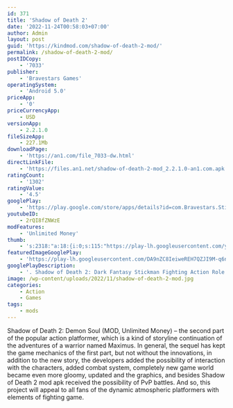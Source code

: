```yaml
---
id: 371
title: 'Shadow of Death 2'
date: '2022-11-24T00:58:03+07:00'
author: Admin
layout: post
guid: 'https://kindmod.com/shadow-of-death-2-mod/'
permalink: /shadow-of-death-2-mod/
postIDCopy:
    - '7033'
publisher:
    - 'Bravestars Games'
operatingSystem:
    - 'Android 5.0'
priceApp:
    - '0'
priceCurrencyApp:
    - USD
versionApp:
    - 2.2.1.0
fileSizeApp:
    - 227.1Mb
downloadPage:
    - 'https://an1.com/file_7033-dw.html'
directLinkFile:
    - 'https://files.an1.net/shadow-of-death-2-mod_2.2.1.0-an1.com.apk'
ratingCount:
    - '1302'
ratingValue:
    - '4.5'
googlePlay:
    - 'https://play.google.com/store/apps/details?id=com.Bravestars.Stickman.FightingGames.ShadowOfDeath2'
youtubeID:
    - 2rQI8fZNWzE
modFeatures:
    - 'Unlimited Money'
thumb:
    - 's:2318:"a:18:{i:0;s:115:"https://play-lh.googleusercontent.com/yzi9sY4rIWxCWOVIzKfVK_OqTBM2Nar7ZGqk9llv7wMXJeSw527U7rdv0GA21G3AMpw=w526-h296";i:1;s:114:"https://play-lh.googleusercontent.com/b7f0Zwz3c9NMrQY_XM15weW3hJxJ5qfr3fNOy3Vg6YxDwNybj3MKnIqfS5av309Fnw=w526-h296";i:2;s:116:"https://play-lh.googleusercontent.com/czuJz_YAVrfcgFGS0PsBYEzXfSM-4x1nwE6eeIZU5gg0DL3IHGGd8Mot3xTaOF6K8f7p=w526-h296";i:3;s:115:"https://play-lh.googleusercontent.com/JCDieY8KW5eETqUXovxyfcj6LGTNitmTTvsukdp1IL9u_m4i_1yX8QzmdYw8X2iB1GI=w526-h296";i:4;s:115:"https://play-lh.googleusercontent.com/qchAKinuRT3OnHP0Xcczc6SNcdG4Hbhj8TNgal8x6rkGQ0yPr7DkCDrPg1l4byU1DfA=w526-h296";i:5;s:115:"https://play-lh.googleusercontent.com/t-c736w_uxHe_7H1m2Wmw08XK2rfueYohiCZNhw_ScHLMgD5khPGtm-k3QjC7-jgMQM=w526-h296";i:6;s:115:"https://play-lh.googleusercontent.com/TEmFPQ2RqUhm42yvO04k2uOTAgDs06sD_WaCChcxYIZPj6Bb3zk1SXy0s74EO3SOnBc=w526-h296";i:7;s:115:"https://play-lh.googleusercontent.com/lTTaMeD5pWX8XbOIi1snoeyz2r6pch8GDoykQH6L5NkGXDDzK6m3urZ4CXKrgeqpYXA=w526-h296";i:8;s:115:"https://play-lh.googleusercontent.com/C6pWAr0kJydLzXwBfmNuxkMRSIMg-HQwtU1RMecYfJzLsZ6-9DT_oIWP-b5X2oz_3aE=w526-h296";i:9;s:115:"https://play-lh.googleusercontent.com/ivloj7p862VAFR2Rm7AH0nRmg12HM_9kK_HuHhLGs7fQCZhTjlGFmbWibcUNy1KY0As=w526-h296";i:10;s:115:"https://play-lh.googleusercontent.com/msHdl520e5h4j0eEnlUcA-3hvTmJ3vTRXPuSJjvCySKnhhbJykKOEch36T5pWr65KMU=w526-h296";i:11;s:115:"https://play-lh.googleusercontent.com/HHDU8lp4sJErO5Ngzjgd4PGcxfEpqAAGqAwf7OfK8qFWO3FM8CK0uo13F33HelecImA=w526-h296";i:12;s:116:"https://play-lh.googleusercontent.com/DP2_yZFfhvWSLkJ5AUTetDYtzWySWndPqvVAy52m_0phR__e16fTaVgMYgcEpZCuNNeN=w526-h296";i:13;s:115:"https://play-lh.googleusercontent.com/qzJOlOWiUDUPfM8oaMSW83oxEITFxp21-zrH1N8wm2pA-jcml55VQdJFib6O8XlGGlU=w526-h296";i:14;s:114:"https://play-lh.googleusercontent.com/hwLJ6kk2SsL26v4EmYDgbfp128UTN5djGEJtl8UuxfIt7eHnkqCJJO9PlNVDBQzIyQ=w526-h296";i:15;s:115:"https://play-lh.googleusercontent.com/I2YUqIBeSXdDsFKvooORJJKzVZhsmS9_DtoSnBwQF1d5XBF113kDOsJgUXaSPwNXKw0=w526-h296";i:16;s:115:"https://play-lh.googleusercontent.com/hvt29m7rK4S7ozvdUoQKLzQh0rW8DcrXsPK4Cw8bOeTz0q0bsZwLjY2UzYWUms7LJLQ=w526-h296";i:17;s:114:"https://play-lh.googleusercontent.com/H_gVgKLo3Se-BWywRhBBKaHVurmIeABziz1PtwnlxQWkS1YXQi4EnjhzWMXovEx79Q=w526-h296";}";'
featuredImageGooglePlay:
    - 'https://play-lh.googleusercontent.com/DA9nZC8IeiweREH7QZJI9M-q6nCnHui303tWfxWGHYEGNMaxlZjiSvf3v8GzV9qy2gs'
googlePlayDescription:
    - '. Shadow of Death 2: Dark Fantasy Stickman Fighting Action Role Playing Offline Games. Fight Against The Diablo In An Infinity War with RPG Stickman Fighting Offline Games gameplay and Shadow Fight art style is waiting for your adventure.. Aurora used to be a city of magic and swordsmanship until King Luther XV brought an apocalypse and shadow legends to the entire citizen of Aurora make them go through the darkness era. Become a Shadow Knight and fight for the freedom of Aurora against the Immortal Diablo!'
image: /wp-content/uploads/2022/11/shadow-of-death-2-mod.jpg
categories:
    - Action
    - Games
tags:
    - mods
---
```


Shadow of Death 2: Demon Soul (MOD, Unlimited Money) – the second part of the popular action platformer, which is a kind of storyline continuation of the adventures of a warrior named Maximus. In general, the sequel has kept the game mechanics of the first part, but not without the innovations, in addition to the new story, the developers added the possibility of interaction with the characters, added combat system, completely new game world became even more gloomy, updated and the graphics, and besides Shadow of Death 2 mod apk received the possibility of PvP battles. And so, this project will appeal to all fans of the dynamic atmospheric platformers with elements of fighting game.